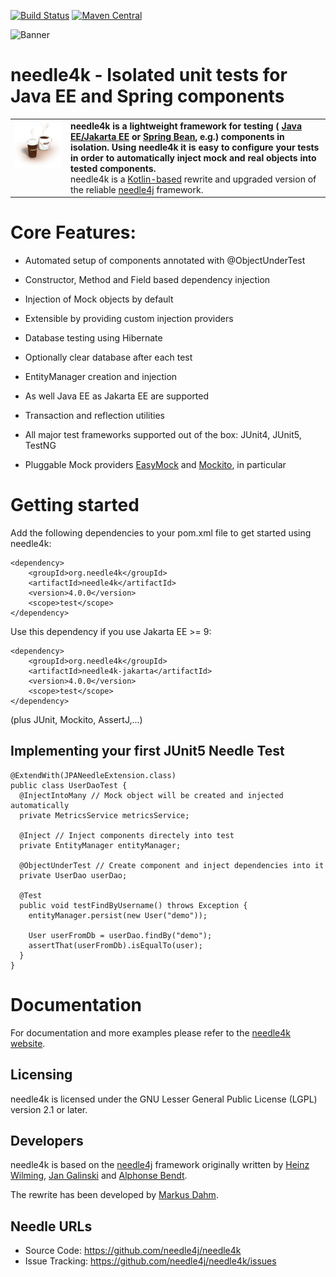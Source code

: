 [![Build Status](https://secure.travis-ci.org/needle4k/needle4j.png)](https://travis-ci.org/needle4j/needle4k)
[![Maven Central](https://maven-badges.herokuapp.com/maven-central/org.needle4k/needle4k/badge.svg)](https://maven-badges.herokuapp.com/maven-central/org.needle4k/needle4k)

![Banner](blob/main/src/site/resources/images/banner.png)

# needle4k - Isolated unit tests for Java EE and Spring components

<table style="vertical-align: top; border: none;">
  <tr>
    <td style="vertical-align: top; border: none;"> 
        <img alt="Needle Coffee Cups" src="https://github.com/needle4j/needle4k/blob/main/src/site/resources/images/coffee.jpg">
    </td>
    <td style="vertical-align: top;border: none">
        <b>needle4k is a lightweight framework for testing (
        <a href="https://jakarta.ee/">Java EE/Jakarta EE</a> or 
        <a href="https://spring.io/">Spring Bean</a>, e.g.) components in isolation. Using needle4k it is easy to
        configure your tests in order to automatically inject mock and real objects into tested components.</b>
        <br/>
        needle4k is a <a href="https://kotlinlang.org/">Kotlin-based</a> rewrite and upgraded version of the reliable 
        <a href="https://needl4j.org/">needle4j</a> framework.  
    </td>
  </tr>
</table>

# Core Features:

* Automated setup of components annotated with @ObjectUnderTest
* Constructor, Method and Field based dependency injection
* Injection of Mock objects by default
* Extensible by providing custom injection providers

* Database testing using Hibernate
* Optionally clear database after each test
* EntityManager creation and injection
* As well Java EE as Jakarta EE are supported
* Transaction and reflection utilities
* All major test frameworks supported out of the box: JUnit4, JUnit5, TestNG
* Pluggable Mock providers [EasyMock](https://easymock.org/) and [Mockito](https://mockito.org/), in particular

# Getting started

Add the following dependencies to your pom.xml file to get started using needle4k:

```
<dependency>
    <groupId>org.needle4k</groupId>
    <artifactId>needle4k</artifactId>
    <version>4.0.0</version>
    <scope>test</scope>
</dependency>
``` 

Use this dependency if you use Jakarta EE >= 9:

```
<dependency>
    <groupId>org.needle4k</groupId>
    <artifactId>needle4k-jakarta</artifactId>
    <version>4.0.0</version>
    <scope>test</scope>
</dependency>
``` 

(plus JUnit, Mockito, AssertJ,...)

## Implementing your first JUnit5 Needle Test

```
@ExtendWith(JPANeedleExtension.class)
public class UserDaoTest {
  @InjectIntoMany // Mock object will be created and injected automatically
  private MetricsService metricsService;

  @Inject // Inject components directely into test
  private EntityManager entityManager;

  @ObjectUnderTest // Create component and inject dependencies into it
  private UserDao userDao;

  @Test
  public void testFindByUsername() throws Exception {
    entityManager.persist(new User("demo"));
        
    User userFromDb = userDao.findBy("demo");
    assertThat(userFromDb).isEqualTo(user);
  }
}
``` 

# Documentation

For documentation and more examples please refer to the [needle4k website](https://www.needle4j.org/).

## Licensing

needle4k is licensed under the GNU Lesser General Public License (LGPL) version 2.1 or later.

## Developers

needle4k is based on the [needle4j](https://github.com/needle4j/needle4j) framework originally written by
[Heinz Wilming](mailto:heinz.wilming@akquinet.de),
[Jan Galinski](mailto:jan.galinski@holisticon.de) and [Alphonse Bendt](https://github.com/abendt).

The rewrite has been developed by [Markus Dahm](mailto:markus.dahm@akquinet.de).

## Needle URLs

* Source Code:      https://github.com/needle4j/needle4k
* Issue Tracking:   https://github.com/needle4j/needle4k/issues
